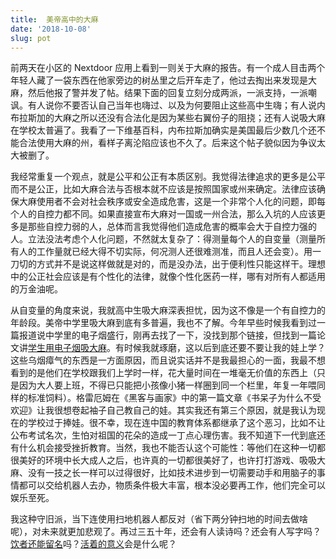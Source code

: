```yaml
---
title:  美帝高中的大麻
date: '2018-10-08'
slug: pot
---
```


前两天在小区的 Nextdoor 应用上看到一则关于大麻的报告。有一个成人目击两个年轻人藏了一袋东西在他家旁边的树丛里之后开车走了，他过去掏出来发现是大麻，然后他报了警并发了帖。结果下面的回复立刻分成两派，一派支持，一派嘲讽。有人说你不要否认自己当年也嗨过、以及为何要阻止这些高中生嗨；有人说内布拉斯加的大麻之所以还没有合法化是因为某些右翼份子的阻挠；还有人说吸大麻在学校太普遍了。我看了一下维基百科，内布拉斯加确实是美国最后少数几个还不能合法使用大麻的州，看样子离沦陷应该也不久了。后来这个帖子貌似因为争议太大被删了。

我经常重复一个观点，就是公平和公正有本质区别。我觉得法律追求的更多是公平而不是公正，比如大麻合法与否根本就不应该是按照国家或州来确定。法律应该确保大麻使用者不会对社会秩序或安全造成危害，这是一个非常个人化的问题，即每个人的自控力都不同。如果直接宣布大麻对一国或一州合法，那么入坑的人应该更多是那些自控力弱的人，总体而言我觉得他们造成危害的概率会大于自控力强的人。立法没法考虑个人化问题，不然就太复杂了：得测量每个人的自变量（测量所有人的工作量就已经大得不切实际，何况测人还很难测准，而且人还会变）。用一刀切的方式并不是说这样做就是对的，而是没办法，出于便利性只能这样干。理想中的公正社会应该是有个性化的法律，就像个性化医药一样，哪有对所有人都适用的万金油呢。

从自变量的角度来说，我就高中生吸大麻深表担忧，因为这不像是一个有自控力的年龄段。美帝中学里吸大麻到底有多普遍，我也不了解。今年早些时候我看到过一篇报道说中学里的电子烟盛行，刚再去找了一下，没找到那个链接，但找到一篇论文讲[学生用电子烟吸大麻](https://www.ncbi.nlm.nih.gov/pmc/articles/PMC4586732/)。有时候我就琢磨，这以后到底还要不要让我的娃上学？这些乌烟瘴气的东西是一方面原因，而且说实话并不是我最担心的一面，我最不想看到的是他们在学校跟我们上学时一样，花大量时间在一堆毫无价值的东西上（只是因为大人要上班，不得已只能把小孩像小猪一样圈到同一个栏里，年复一年喂同样的标准饲料）。格雷厄姆在《黑客与画家》中的第一篇文章《书呆子为什么不受欢迎》让我很想卷起袖子自己教自己的娃。其实我还有第三个原因，就是我认为现在的学校过于捧娃。很不幸，现在连中国的教育体系都继承了这个恶习，比如不让公布考试名次，生怕对祖国的花朵的造成一丁点心理伤害。我不知道下一代到底还有什么机会接受挫折教育。当然，我也不能否认这个可能性：等他们在这种一切都很美好的环境中长大成人之后，也许真的一切都很美好了，也许打打游戏、吸吸大麻、没有一技之长一样可以过得很好，比如技术进步到一切需要动手和用脑子的事情都可以交给机器人去办，物质条件极大丰富，根本没必要再工作，他们完全可以娱乐至死。

我这种守旧派，当下连使用扫地机器人都反对（省下两分钟扫地的时间去做啥呢），对未来就更加悲观了。再过三五十年，还会有人读诗吗？还会有人写字吗？[饮者还能留名](/cn/2018/04/alcohol/)吗？[活着的意义](/cn/2018/03/ikigai/)会是什么呢？
